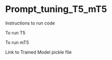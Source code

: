 # Prompt_tuning_T5_mT5

Instructions to run code

To run T5

To run mT5

Link to Trained Model pickle file
